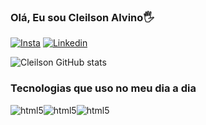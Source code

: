 ### Olá, Eu sou Cleilson Alvino🖐

[![Insta](https://img.shields.io/badge/Instagram-E4405F?style=for-the-badge&logo=instagram&logoColor=white)](https://www.instagram.com/cleilsonalvino/)
[![Linkedin](https://img.shields.io/badge/LinkedIn-0077B5?style=for-the-badge&logo=linkedin&logoColor=white)](https://www.linkedin.com/in/cleilsonalvino)

![Cleilson GitHub stats](https://github-readme-stats.vercel.app/api?username=cleilsonalvino&show_icons=true&theme=dracula)

### Tecnologias que uso no meu dia a dia

<div style="display: flex; flex-direction: row;">
    <div style="display: inline-block;">
        <img src="https://img.shields.io/badge/HTML5-E34F26?style=for-the-badge&logo=html5&logoColor=white" alt="html5">
    </div>
    <div style="display: inline-block;">
        <img src="	https://img.shields.io/badge/CSS3-1572B6?style=for-the-badge&logo=css3&logoColor=white" alt="html5">
    </div>
    <div style="display: inline-block;">
        <img src="https://img.shields.io/badge/JavaScript-F7DF1E?style=for-the-badge&logo=javascript&logoColor=black" alt="html5">
    </div>
</div>
